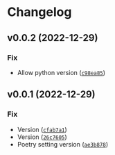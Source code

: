 # Changelog

<!--next-version-placeholder-->

## v0.0.2 (2022-12-29)
### Fix
* Allow python version ([`c98ea85`](https://github.com/Luferov/graphene-fastapi-subscription/commit/c98ea8571addafef35b14d3499934e6d45b17aec))

## v0.0.1 (2022-12-29)
### Fix
* Version ([`cfab7a1`](https://github.com/Luferov/graphene-fastapi-subscription/commit/cfab7a13d1c9a5e8bb5a6c5d0d78e1f087065b22))
* Version ([`26c7605`](https://github.com/Luferov/graphene-fastapi-subscription/commit/26c7605e8b6a833857e386dde4beea267643ba31))
* Poetry setting version ([`ae3b878`](https://github.com/Luferov/graphene-fastapi-subscription/commit/ae3b878d6bef4599b496adf1d387eca7235a0447))
